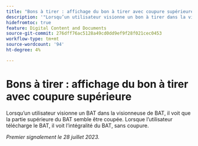 ```yaml
---
title: "Bons à tirer : affichage du bon à tirer avec coupure supérieure"
description: '"Lorsqu’un utilisateur visionne un bon à tirer dans la visionneuse de vérification, il voit que la partie supérieure du bon à tirer semble être coupée. Lorsque l’utilisateur télécharge le BAT, il voit l’intégralité du BAT, sans coupure.  »'
hidefromtoc: true
feature: Digital Content and Documents
source-git-commit: 276dff76ac5128a49cd0dd9ef9f28f021cec0453
workflow-type: tm+mt
source-wordcount: '94'
ht-degree: 4%

---
```



# Bons à tirer : affichage du bon à tirer avec coupure supérieure

<!--WF and WFP TOCs-->

Lorsqu’un utilisateur visionne un BAT dans la visionneuse de BAT, il voit que la partie supérieure du BAT semble être coupée. Lorsque l’utilisateur télécharge le BAT, il voit l’intégralité du BAT, sans coupure.

_Premier signalement le 28 juillet 2023._

